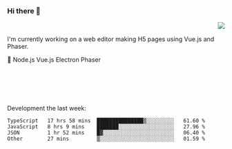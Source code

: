 ### Hi there 👋

<img align="right" src="https://github-readme-stats.vercel.app/api?username=jasonpanggo"/>

<br>
<p align="left">
I'm currently working on a web editor making H5 pages using Vue.js and Phaser.
</p>
<p align="left">
📖 Node.js Vue.js Electron Phaser
</p>
<br>
<br>
<br>
<br>

Development the last week:
<!--START_SECTION:waka-->

```text
TypeScript   17 hrs 58 mins  ███████████████▒░░░░░░░░░   61.60 %
JavaScript   8 hrs 9 mins    ███████░░░░░░░░░░░░░░░░░░   27.96 %
JSON         1 hr 52 mins    █▓░░░░░░░░░░░░░░░░░░░░░░░   06.40 %
Other        27 mins         ▒░░░░░░░░░░░░░░░░░░░░░░░░   01.59 %
```

<!--END_SECTION:waka-->

<!--
**JASONPANGGO/jasonpanggo** is a ✨ _special_ ✨ repository because its `README.md` (this file) appears on your GitHub profile.

Here are some ideas to get you started:

- 🔭 I’m currently working on ...
- 🌱 I’m currently learning ...
- 👯 I’m looking to collaborate on ...
- 🤔 I’m looking for help with ...
- 💬 Ask me about ...
- 📫 How to reach me: ...
- 😄 Pronouns: ...
- ⚡ Fun fact: ...
-->
